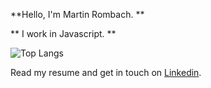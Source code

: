 **Hello, I'm Martin Rombach. **  

** I work in Javascript. **  


 ![Top Langs](https://github-readme-stats.vercel.app/api/top-langs/?username=martinrombach88&hide=css,scss,html&theme=tokyonight)

Read my resume and get in touch on <a href="https://www.linkedin.com/in/martin-rombach-0a67b266/">Linkedin</a>.


